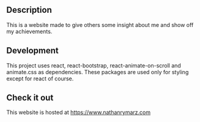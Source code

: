 ## Description
This is a website made to give others some insight about me and show off my achievements.

## Development
This project uses react, react-bootstrap, react-animate-on-scroll and animate.css as dependencies. These packages are used only for styling except for react of course.

## Check it out
This website is hosted at https://www.nathanrymarz.com

